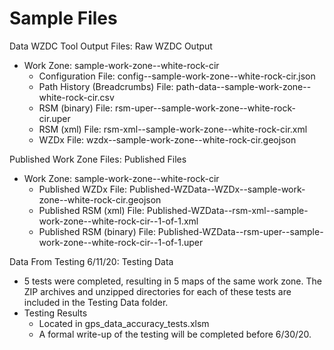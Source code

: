 # Sample Files

Data WZDC Tool Output Files: Raw WZDC Output
- Work Zone: sample-work-zone--white-rock-cir
  - Configuration File: config--sample-work-zone--white-rock-cir.json
  - Path History (Breadcrumbs) File: path-data--sample-work-zone--white-rock-cir.csv
  - RSM (binary) File: rsm-uper--sample-work-zone--white-rock-cir.uper
  - RSM (xml) File: rsm-xml--sample-work-zone--white-rock-cir.xml
  - WZDx File: wzdx--sample-work-zone--white-rock-cir.geojson

Published Work Zone Files: Published Files
- Work Zone: sample-work-zone--white-rock-cir
  - Published WZDx File: Published-WZData--WZDx--sample-work-zone--white-rock-cir.geojson
  - Published RSM (xml) File: Published-WZData--rsm-xml--sample-work-zone--white-rock-cir--1-of-1.xml
  - Published RSM (binary) File: Published-WZData--rsm-uper--sample-work-zone--white-rock-cir--1-of-1.uper

Data From Testing 6/11/20: Testing Data
- 5 tests were completed, resulting in 5 maps of the same work zone. The ZIP archives and unzipped directories for each of these tests are included in the Testing Data folder.
- Testing Results
  - Located in gps_data_accuracy_tests.xlsm
  - A formal write-up of the testing will be completed before 6/30/20.
